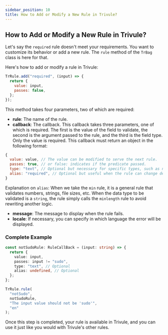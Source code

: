 ```yaml
---
sidebar_position: 10
title: How to Add or Modify a New Rule in Trivule?
---
```

## How to Add or Modify a New Rule in Trivule?

Let's say the `required` rule doesn't meet your requirements. You want to customize its behavior or add a new rule. The `rule` method of the `TrBag` class is here for that.

Here's how to add or modify a rule in Trivule:

```javascript
TrRule.add("required", (input) => {
  return {
    value: input,
    passes: false,
  };
});
```

This method takes four parameters, two of which are required:

- **rule**: The name of the rule.
- **callback**: The callback. This callback takes three parameters, one of which is required. The first is the value of the field to validate, the second is the argument passed to the rule, and the third is the field type. Only the value is required. This callback must return an object in the following format:
```js
{
  value: value, // The value can be modified to serve the next rule.
  passes: true, // or false: indicates if the predicate passed.
  type: "text", // Optional but necessary for specific types, such as numbers, dates, etc.
  alias: "required", // Optional but useful when the rule can change depending on the data type and refer to another.
}
```
Explanation on `alias`:
When we take the `min` rule, it is a general rule that validates numbers, strings, file sizes, etc. When the data type to be validated is a `string`, the rule simply calls the `minlength` rule to avoid rewriting another logic.

- **message**: The message to display when the rule fails.
- **locale**: If necessary, you can specify in which language the error will be displayed.

### Complete Example

```typescript
const notSudoRule: RuleCallBack = (input: string) => {
  return {
    value: input,
    passes: input != "sudo",
    type: "text", // Optional
    alias: undefined, // Optional
  };
};

TrRule.rule(
  "notSudo",
  notSudoRule,
  "The input value should not be 'sudo'",
  "en"
);
```

Once this step is completed, your rule is available in Trivule, and you can use it just like you would with Trivule's other rules.